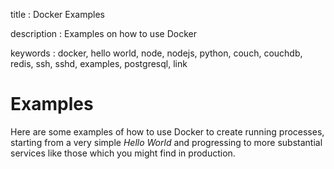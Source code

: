 title
:   Docker Examples

description
:   Examples on how to use Docker

keywords
:   docker, hello world, node, nodejs, python, couch, couchdb, redis,
    ssh, sshd, examples, postgresql, link

Examples
========

Here are some examples of how to use Docker to create running processes,
starting from a very simple *Hello World* and progressing to more
substantial services like those which you might find in production.
